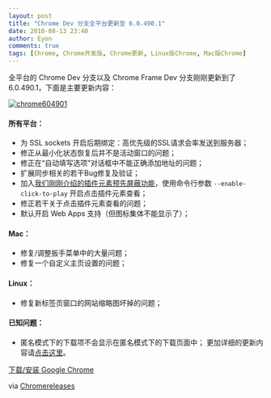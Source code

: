 ```yaml
---
layout: post
title: "Chrome Dev 分支全平台更新至 6.0.490.1"
date: 2010-08-13 23:40
author: Eyon
comments: true
tags: [Chrome, Chrome开发版, Chrome更新, Linux版Chrome, Mac版Chrome]
---
```

全平台的 Chrome Dev 分支以及 Chrome Frame Dev 分支刚刚更新到了 6.0.490.1，下面是主要更新内容：

<a href="http://img.chromi.org/2010/08/chrome604901.png">![](http://img.chromi.org/2010/08/chrome604901.png "chrome604901")</a>


#### 所有平台：




*   为 SSL sockets 开启后期绑定：高优先级的SSL请求会率发送到服务器；
*   修正从最小化状态恢复后并不是活动窗口的问题；
*   修正在“自动填写选项”对话框中不能正确添加地址的问题；
*   扩展同步相关的若干Bug修复及验证；
*   加入[我们刚刚介绍的插件元素预先屏蔽功能](http://www.chromi.org/archives/6531)，使用命令行参数 `--enable-click-to-play` 开启点击插件元素查看；
*   修正若干关于点击插件元素查看的问题；
*   默认开启 Web Apps 支持（但图标集体不能显示了）；


#### Mac：




*   修复/调整扳手菜单中的大量问题；
*   修复一个自定义主页设置的问题；


#### Linux：




*   修复新标签页窗口的网站缩略图坏掉的问题；


#### 已知问题：




*   匿名模式下的下载项不会显示在匿名模式下的下载页面中；
更加详细的更新内容请[点击这里](http://build.chromium.org/buildbot/perf/dashboard/ui/changelog.html?url=/trunk/src&amp;range=55537:53024&amp;mode=html)。

[下载/安装 Google Chrome](http://www.chromi.org/chromedownload/)

via [Chromereleases](http://googlechromereleases.blogspot.com/2010/08/dev-channel-update_13.html)
